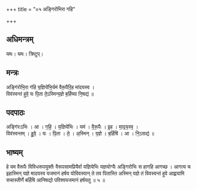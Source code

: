+++
title = "०५ अङ्गिरोभिरा गहि"

+++
## अधिमन्त्रम्
यमः। यमः। त्रिष्टुप्।

## मन्त्रः
अङ्गि॑रोभि॒रा ग॑हि य॒ज्ञिये॑भि॒र्यम॑ वैरू॒पैरि॒ह मा॑दयस्व ।  
विव॑स्वन्तं हुवे॒ यः पि॒ता ते॒ऽस्मिन्य॒ज्ञे ब॒र्हिष्या नि॒षद्य॑ ॥

## पदपाठः
अङ्गि॑रःऽभिः । आ । ग॒हि॒ । य॒ज्ञिये॑भिः । यम॑ । वै॒रू॒पैः । इ॒ह । मा॒द॒य॒स्व॒ ।  
विव॑स्वन्तम् । हु॒वे॒ । यः । पि॒ता । ते॒ । अ॒स्मिन् । य॒ज्ञे । ब॒र्हिषि॑ । आ । नि॒ऽसद्य॑ ॥

## भाष्यम्
हे यम वैरूपैः विविधरूपयुक्तैः वैरूपसामप्रियैर्वा यज्ञियेभिः यज्ञयोग्यैः अङ्गिरोभिः स हागहि आगच्छ । आगत्य च इहास्मिन् यज्ञे मादयस्व यजमानं हर्षय योविवस्वान् ते तव पितास्ति अस्मिन् यज्ञे तं विवस्वन्तं हुवे आह्वयामि सचास्तीर्णे बर्हिषि आनिषद्यो पविश्वयजमानं हर्षयतु ॥ ५ ॥